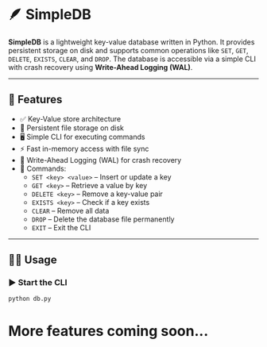 # 🪶 SimpleDB

**SimpleDB** is a lightweight key-value database written in Python. It provides persistent storage on disk and supports common operations like `SET`, `GET`, `DELETE`, `EXISTS`, `CLEAR`, and `DROP`. The database is accessible via a simple CLI with crash recovery using **Write-Ahead Logging (WAL)**.

---

## 🚀 Features

- ✅ Key-Value store architecture
- 💾 Persistent file storage on disk
- 🖥️ Simple CLI for executing commands
- ⚡ Fast in-memory access with file sync
- 🧾 Write-Ahead Logging (WAL) for crash recovery
- 🔐 Commands:
  - `SET <key> <value>` – Insert or update a key
  - `GET <key>` – Retrieve a value by key
  - `DELETE <key>` – Remove a key-value pair
  - `EXISTS <key>` – Check if a key exists
  - `CLEAR` – Remove all data
  - `DROP` – Delete the database file permanently
  - `EXIT` – Exit the CLI

---

## 🧑‍💻 Usage

### ▶️ Start the CLI

```bash
python db.py
```

# More features coming soon...
